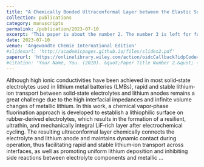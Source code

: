 ```yaml
---
title: "A Chemically Bonded Ultraconformal Layer between the Elastic Solid Electrolyte and Lithium Anode for High‐performance Lithium Metal Batteries"
collection: publications
category: manuscripts
permalink: /publication/2023-07-10
excerpt: 'This paper is about the number 2. The number 3 is left for future work.'
date: 2023-07-10
venue: 'Angewandte Chemie International Edition'
#slidesurl: 'http://academicpages.github.io/files/slides2.pdf'
paperurl: 'https://onlinelibrary.wiley.com/action/oidcCallback?idpCode=connect&error=login_required&error_description=Login+required&state=Dps2IO0LOrpSUAYYguc7KtuRrf28v6p%2BGQvmml7isNKSECUAxeFa6BpQOGGyZnoQMoDM8xhCEuKYJJ02KRz0Nnr8jg3ciArqb3KjhN8X%2FHNcACaEf3vBPGf0gJ9irUQRNdvm5UqjYmL%2FGg5CRDZdmc%2F%2BAPHA2KEiqMZ%2FHG%2FDdnFeiAVyCn7x7QyMjSURU2CHxegZkrZA4sFOW8geB4prvw%3D%3D'
#citation: 'Your Name, You. (2010). &quot;Paper Title Number 2.&quot; <i>Journal 1</i>. 1(2).'
---
```


Although high ionic conductivities have been achieved in most solid‐state electrolytes used in lithium metal batteries (LMBs), rapid and stable lithium‐ion transport between solid‐state electrolytes and lithium anodes remains a great challenge due to the high interfacial impedances and infinite volume changes of metallic lithium. In this work, a chemical vapor‐phase fluorination approach is developed to establish a lithiophilic surface on rubber‐derived electrolytes, which results in the formation of a resilient, ultrathin, and mechanically integral LiF‐rich layer after electrochemical cycling. The resulting ultraconformal layer chemically connects the electrolyte and lithium anode and maintains dynamic contact during operation, thus facilitating rapid and stable lithium‐ion transport across interfaces, as well as promoting uniform lithium deposition and inhibiting side reactions between electrolyte components and metallic …